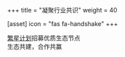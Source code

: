 +++
title = "凝聚行业共识"
weight = 40

[asset]
  icon = "fas fa-handshake"
+++

[繁星计划](/en/star-plan/)招募优质生态节点<br/>
生态共建，合作共赢<br/>

